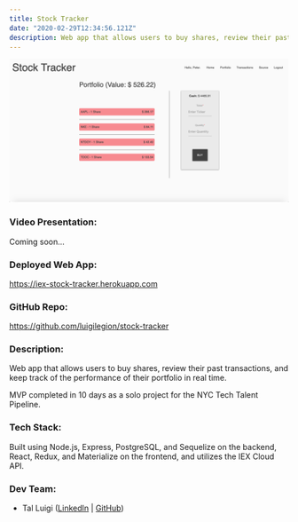 ```yaml
---
title: Stock Tracker
date: "2020-02-29T12:34:56.121Z"
description: Web app that allows users to buy shares, review their past transactions, and keep track of the performance of their portfolio in real time.
---
```


![Stock Tracker Screenshot](./stock-tracker.png)

### Video Presentation:

Coming soon...

### Deployed Web App:

https://iex-stock-tracker.herokuapp.com

### GitHub Repo:

https://github.com/luigilegion/stock-tracker

### Description:

Web app that allows users to buy shares, review their past transactions, and keep track of the performance of their portfolio in real time.

MVP completed in 10 days as a solo project for the NYC Tech Talent Pipeline.

### Tech Stack:

Built using Node.js, Express, PostgreSQL, and Sequelize on the backend, React, Redux, and Materialize on the frontend, and utilizes the IEX Cloud API.

### Dev Team:

- Tal Luigi ([LinkedIn](https://www.linkedin.com/in/talluigi) | [GitHub](https://github.com/luigilegion))

